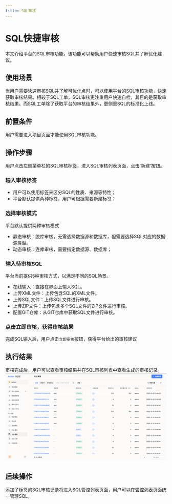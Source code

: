 ```yaml
---
title: SQL审核
---
```

# SQL快捷审核

本文介绍平台的SQL审核功能，该功能可以帮助用户快速审核SQL并了解优化建议。

## 使用场景
当用户需要快速审核SQL并了解可优化点时，可以使用平台的SQL审核功能，快速获取审核结果。相较于SQL工单，SQL审核更注重用户快速自检，其目的是获取审核结果。而SQL工单除了获取平台的审核结果外，更侧重SQL的标准化上线。

## 前置条件

用户需要进入项目页面才能使用SQL审核功能。

## 操作步骤

用户点击左侧菜单栏的SQL审核标签，进入SQL审核列表页面，点击'新建'按钮。

### 输入审核标签

* 用户可以使用标签来区分SQL的性质、来源等特性；
* 平台默认提供两种标签，用户可根据需要新建标签；

### 选择审核模式

平台默认提供两种审核模式
* 静态审核：脱库审核，无需选择数据源和数据库，但需要选择SQL对应的数据源类型。
* 动态审核：连库审核，需要指定数据源、数据库；

### 输入待审核SQL

平台当前提供5种审核方式，以满足不同的SQL场景。

* 在线输入：直接在界面上输入SQL。
* 上传XML文件：上传包含SQL的XML文件。
* 上传SQL文件：上传SQL文件进行审核。
* 上传ZIP文件：上传包含多个SQL文件的ZIP文件进行审核。
* 配置GIT仓库：从GIT仓库中获取SQL文件进行审核。

### 点击立即审核，获得审核结果

完成SQL输入后，用户点击`立即审核`按钮，获得平台给出的审核建议


## 执行结果
审核完成后，用户可以查看审核结果并在SQL审核列表中查看生成的审核记录。
![quick-audit](img/quick-audit.png)

## 后续操作
添加了标签的SQL审核记录将进入SQL管控列表页面，用户可以在[管控列表](./sqlmanage.md)页面统一管理SQL。
